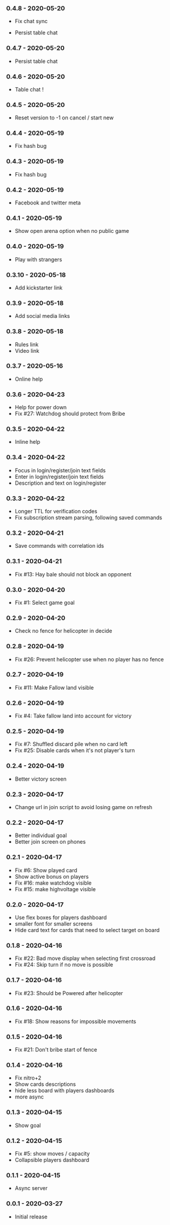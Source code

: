 ### 0.4.8   - 2020-05-20
* Fix chat sync

* Persist table chat
### 0.4.7   - 2020-05-20
* Persist table chat

### 0.4.6   - 2020-05-20
* Table chat !

### 0.4.5   - 2020-05-20
* Reset version to -1 on cancel / start new

### 0.4.4   - 2020-05-19
* Fix hash bug

### 0.4.3   - 2020-05-19
* Fix hash bug

### 0.4.2   - 2020-05-19
* Facebook and twitter meta

### 0.4.1   - 2020-05-19
* Show open arena option when no public game

### 0.4.0   - 2020-05-19
* Play with strangers

### 0.3.10  - 2020-05-18
* Add kickstarter link

### 0.3.9  - 2020-05-18
* Add social media links

### 0.3.8  - 2020-05-18
* Rules link
* Video link

### 0.3.7  - 2020-05-16
* Online help

### 0.3.6  - 2020-04-23
* Help for power down
* Fix #27: Watchdog should protect from Bribe

### 0.3.5  - 2020-04-22
* Inline help

### 0.3.4  - 2020-04-22
* Focus in login/register/join text fields
* Enter in login/register/join text fields
* Description and text on login/register

### 0.3.3  - 2020-04-22
* Longer TTL for verification codes
* Fix subscription stream parsing, following saved commands

### 0.3.2  - 2020-04-21
* Save commands with correlation ids

### 0.3.1  - 2020-04-21
* Fix #13: Hay bale should not block an opponent

### 0.3.0  - 2020-04-20
* Fix #1: Select game goal

### 0.2.9  - 2020-04-20
* Check no fence for helicopter in decide

### 0.2.8  - 2020-04-19
* Fix #26: Prevent helicopter use when no player has no fence

### 0.2.7  - 2020-04-19
* Fix #11: Make Fallow land visible

### 0.2.6  - 2020-04-19
* Fix #4: Take fallow land into account for victory


### 0.2.5  - 2020-04-19
* Fix #7: Shuffled discard pile when no card left
* Fix #25: Disable cards when it's not player's turn

### 0.2.4  - 2020-04-19
* Better victory screen


### 0.2.3  - 2020-04-17
* Change url in join script to avoid losing game on refresh

### 0.2.2  - 2020-04-17
* Better individual goal
* Better join screen on phones

### 0.2.1  - 2020-04-17
* Fix #6: Show played card
* Show active bonus on players
* Fix #16: make watchdog visible
* Fix #15: make highvoltage visible


### 0.2.0  - 2020-04-17
* Use flex boxes for players dashboard
* smaller font for smaller screens
* Hide card text for cards that need to select target on board

### 0.1.8  - 2020-04-16
* Fix #22: Bad move display when selecting first crossroad
* Fix #24: Skip turn if no move is possible

### 0.1.7  - 2020-04-16
* Fix #23: Should be Powered after helicopter

### 0.1.6  - 2020-04-16
* Fix #18: Show reasons for impossible movements

### 0.1.5  - 2020-04-16
* Fix #21: Don't bribe start of fence

### 0.1.4  - 2020-04-16
* Fix nitro+2
* Show cards descriptions
* hide less board with players dashboards
* more async

### 0.1.3  - 2020-04-15
* Show goal

### 0.1.2  - 2020-04-15
* Fix #5: show moves / capacity
* Collapsible players dashboard

### 0.1.1 - 2020-04-15
* Async server

### 0.0.1 - 2020-03-27
* Initial release
